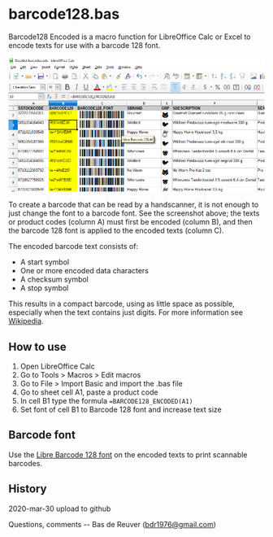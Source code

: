 barcode128.bas
==============

Barcode128 Encoded is a macro function for LibreOffice Calc or Excel to
encode texts for use with a barcode 128 font.

![LibreOffice barcode 128 encoded texts](/preview.png?raw=true "preview")

To create a barcode that can be read by a handscanner, it is not enough to just
change the font to a barcode font. See the screenshot above; the texts or
product codes (column A) must first be encoded (column B), and then the
barcode 128 font is applied to the encoded texts (column C).

The encoded barcode text consists of:
* A start symbol
* One or more encoded data characters
* A checksum symbol
* A stop symbol

This results in a compact barcode, using as little space as possible,
especially when the text contains just digits.
For more information see [Wikipedia](https://en.wikipedia.org/wiki/Code_128).

How to use
----------

1) Open LibreOffice Calc
2) Go to Tools > Macros > Edit macros
3) Go to File > Import Basic and import the .bas file
4) Go to sheet cell A1, paste a product code
5) In cell B1 type the formula `=BARCODE128_ENCODED(A1)`
6) Set font of cell B1 to Barcode 128 font and increase text size

Barcode font
------------
Use the [Libre Barcode 128 font](https://fonts.google.com/specimen/Libre+Barcode+128+Text) 
on the encoded texts to print scannable barcodes.

History
-------
2020-mar-30 upload to github

Questions, comments -- Bas de Reuver (bdr1976@gmail.com)
